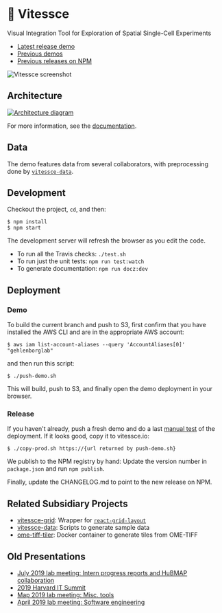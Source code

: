 # 🚄  Vitessce

Visual Integration Tool for Exploration of Spatial Single-Cell Experiments

- [Latest release demo](http://vitessce.io/)
- [Previous demos](demos.md)
- [Previous releases on NPM](https://www.npmjs.com/package/vitessce?activeTab=versions)

![Vitessce screenshot](https://user-images.githubusercontent.com/730388/58634506-78472580-82b9-11e9-9df8-a1362de73818.png)

## Architecture

[![Architecture diagram](https://docs.google.com/drawings/d/e/2PACX-1vSoB3YGPxOTKnFOpYHeHX4JruHnibGXruM36uAZtuvPQNM3a7F4uS3q4b5jwGNQ6TJ7bQ9IPB32rdle/pub?w=650)](https://docs.google.com/drawings/d/1vS6wP1vs5QepLhXGDRww7LR505HJ-aIqnGn9O19f6xg/edit)

For more information, see the [documentation](http://vitessce.io/prod-docs/index.html).

## Data

The demo features data from several collaborators,
with preprocessing done by [`vitessce-data`](https://github.com/hms-dbmi/vitessce-data).

## Development

Checkout the project, `cd`, and then:

```
$ npm install
$ npm start
```

The development server will refresh the browser as you edit the code.

- To run all the Travis checks: `./test.sh`
- To run just the unit tests: `npm run test:watch`
- To generate documentation: `npm run docz:dev`

## Deployment

### Demo

To build the current branch and push to S3, first confirm that you have installed the AWS CLI and are in the appropriate AWS account:
```
$ aws iam list-account-aliases --query 'AccountAliases[0]'
"gehlenborglab"
```
and then run this script:
```
$ ./push-demo.sh
```

This will build, push to S3, and finally open the demo deployment in your browser.

### Release

If you haven't already, push a fresh demo and
do a last [manual test](TESTING.md) of the deployment.
If it looks good, copy it to vitessce.io:

```
$ ./copy-prod.sh https://{url returned by push-demo.sh}
```

We publish to the NPM registry by hand:
Update the version number in `package.json` and run `npm publish`.

Finally, update the CHANGELOG.md to point to the new release on NPM.

## Related Subsidiary Projects

- [vitessce-grid](https://github.com/hms-dbmi/vitessce-grid): Wrapper for [`react-grid-layout`](https://github.com/STRML/react-grid-layout#readme)
- [vitessce-data](https://github.com/hms-dbmi/vitessce-data): Scripts to generate sample data
- [ome-tiff-tiler](https://github.com/hms-dbmi/ome-tiff-tiler): Docker container to generate tiles from OME-TIFF

## Old Presentations

- [July 2019 lab meeting: Intern progress reports and HuBMAP collaboration](https://docs.google.com/presentation/d/10zanc_cHh-OcFvBeuJdKBpLnazjVh64pbbdD4kJQ7GY/edit?usp=sharing)
- [2019 Harvard IT Summit](https://docs.google.com/presentation/d/1eYDMedzhQtcClB2cIBo17hlaSSAu_-vzkG4LY_mGGQ8/edit#slide=id.p)
- [Map 2019 lab meeting: Misc. tools](https://docs.google.com/presentation/d/1TaC68-r6bosnwi05BZ5bNh9tzeXsxyqmBo1gFZDxhGM/edit#slide=id.p)
- [April 2019 lab meeting: Software engineering](https://docs.google.com/presentation/d/1uW3J83LYaa67M9ZKe15AQw_h06QiFJBzpBickbRFcCY/edit#slide=id.p)
